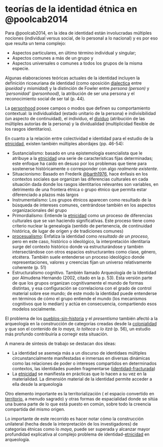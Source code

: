 # teorías de la identidad étnica en @poolcab2014

Para @poolcab2014, en la idea de identidad están involucradas múltiples nociones (individual versus social, de lo personal a lo nacional) y es por eso que resulta un tema complejo:

* Aspectos particulares, en último término individual y singular;
* Aspectos comunes a más de un grupo y
* Aspectos universales o comunes a todos los grupos de la misma especie.

Algunas elaboraciones teóricas actuales de la identidad incluyen la definición ricoeuriana de identidad (como oposición [dialectica](dialectica.md) entre *ipseidad* y *mismidad*) y la distinción de Fowler entre *persona (person)* y *'personidad' (personhood)*, la atribución de ser una persona y el reconocimiento social de ser tal (p. 44).

La [personhood](personhood.md) posee campos o modos que definen su comportamiento contextual: la individualidad (estado unitario de la persona) e indivisibilidad (un aspecto de continuidad), el individuo, el [dividuo](dividuo.md) (atribución de las múltiples autorías de la persona) y la dividualidad (multiplicidad flexible de los rasgos identitarios).

En cuanto a la relación entre colectividad e identidad para el estudio de la [etnicidad](etnicidad.md), existen también múltiples abordajes (pp. 46-54):

* Sustancialismo: basado en una epistemología esencialista que le atribuye a la [etnicidad](etnicidad.md) una serie de características fijas determinadas; este enfoque ha caído en desuso por los problemas que tiene para sostenerse históricamente o corresponder con algo *realmente existente*.
* Situacionismo: Basado en Frederik [@barth1976](@barth1976.md), hace énfasis en los contextos sociales que organizan las diferencias culturales en cada situación dada donde los rasgos identitarios relevantes son variables, en detrimento de una frontera étnica o grupo étnico que permita estar diferenciado a plazos más largos
* Instrumentalismo: Los grupos étnicos aparecen como resultado de la búsqueda de intereses comunes, centrándose también en los aspectos organizacionales del grupo
* Primordialismo: Entiende la [etnicidad](etnicidad.md) como un proceso de diferencias culturales que se van haciendo significativas. Este proceso tiene como criterio nuclear la genealogía (sentido de pertenencia, de continuidad histórica, de lugar de origen y de tradiciones comunes)
* [procesualismo](procesualismo.md): Enfatiza la identidad como *resultado de un proceso*, pero en este caso, histórico o ideológico, la interpretación identitaria surge del contexto histórico donde va estructurándose y también intersectándose con otros espacios estructurantes como clase, género, etcétera.  También suele entenderse un proceso ideológico donde representaciones, valores y creencias fijan un universo relativamente coherente (p. 51)
* Estructuralismo cognitivo. También llamado Arqueología de la Identidad por Almudena Hernando (2002, citado en la p. 53). Esta versión parte de que los grupos organizan cognitivamente el mundo de formas distintas, y esa configuración se correlaciona con el grado de control material sobre ese mundo; de este modo la identidad puede entenderse en términos de cómo el grupo entiende el mundo (los mecanismos cognitivos que lo median) y actúa en consecuencia, compartiendo esos modelos socialmente.

El problema de los [pueblos-sin-historia](pueblos-sin-historia.md) y el *presentismo*  también afectó a la arqueología en la construcción de categorías creadas desde la [colonialidad](colonialidad.md) y que son el contenido de *lo maya, lo tolteca o lo itzá* (p. 56), un estudio más profundo contribuiría a corregir esta situación.

A manera de síntesis de trabajo se destacan dos ideas:

* La identidad se asemeja más a un discurso de identidaes múltiples circunstancialmente manifestadas e inmersas en diversas dinámicas como las relaciones de poder o intereses compartidos en determinados contextos, las identidades pueden fragmentarse ([identidad-fracturada](identidad-fracturada.md))
* La [etnicidad](etnicidad.md) se manifiesta en prácticas que lo hacen a su vez en la materialidad. La dimensión material de la identidad permite acceder a ella desde la arqueología

Otro elemento importante es la territorialización ( el espacio convertido en [territorio](territorio.md), a menudo sagrado) y otras formas de espacialidad donde se sitúa una buena parte de lo que está puesto en común, sobre todo la creencia compartida del mismo origen.

Lo importante de este recorrido es hacer notar cómo la construcción unilateral (hecha desde la interpretación de los investigadores) de categorías étnicas como lo *maya*, puede ser superada y alcanzar mayor profundidad explicativa al complejo problema de identidad-[etnicidad](etnicidad.md) en arqueología.
